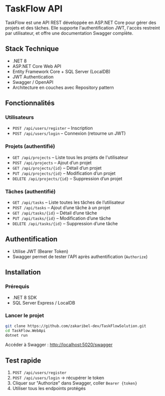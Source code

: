 # TaskFlow API

TaskFlow est une API REST développée en ASP.NET Core pour gérer des projets et des tâches. Elle supporte l'authentification JWT, l'accès restreint par utilisateur, et offre une documentation Swagger complète.

##  Stack Technique

- .NET 8
- ASP.NET Core Web API
- Entity Framework Core + SQL Server (LocalDB)
- JWT Authentication
- Swagger / OpenAPI
- Architecture en couches avec Repository pattern

##  Fonctionnalités

### Utilisateurs
- `POST /api/users/register` – Inscription
- `POST /api/users/login` – Connexion (retourne un JWT)

### Projets (authentifié)
- `GET /api/projects` – Liste tous les projets de l'utilisateur
- `POST /api/projects` – Ajout d’un projet
- `GET /api/projects/{id}` – Détail d’un projet
- `PUT /api/projects/{id}` – Modification d’un projet
- `DELETE /api/projects/{id}` – Suppression d’un projet

### Tâches (authentifié)
- `GET /api/tasks` – Liste toutes les tâches de l’utilisateur
- `POST /api/tasks` – Ajout d’une tâche à un projet
- `GET /api/tasks/{id}` – Détail d’une tâche
- `PUT /api/tasks/{id}` – Modification d’une tâche
- `DELETE /api/tasks/{id}` – Suppression d’une tâche

## Authentification

- Utilise JWT (Bearer Token)
- Swagger permet de tester l'API après authentification (`Authorize`)

##  Installation

### Prérequis

- .NET 8 SDK
- SQL Server Express / LocalDB

### Lancer le projet

```bash
git clone https://github.com/zakaribel-dev/TaskFlowSolution.git
cd TaskFlow.WebApi
dotnet run
```

Accéder à Swagger : [http://localhost:5020/swagger](http://localhost:5020/swagger)

##  Test rapide

1. `POST /api/users/register`
2. `POST /api/users/login` → récupérer le token
3. Cliquer sur "Authorize" dans Swagger, coller `Bearer {token}`
4. Utiliser tous les endpoints protégés

